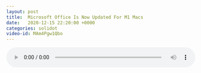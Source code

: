 ```yaml
---
layout: post
title:  Microsoft Office Is Now Updated For M1 Macs
date:   2020-12-15 22:20:00 +0000
categories: solidot
video-id: MAm4Pgw1Qbo
---
```


<audio src="/assets/23db87f323cdc9f6d867fdfbd27bd9a7.mp3" style="width: 100%;" controls></audio>


